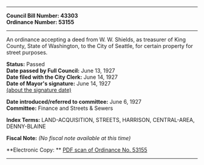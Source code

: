* * * * *  
  
**Council Bill Number: [](#h0)[](#h2)43303**   
**Ordinance Number: 53155**  
  
* * * * *  
  
An ordinance accepting a deed from W. W. Shields, as treasurer of King County, State of Washington, to the City of Seattle, for certain property for street purposes.  
  
**Status:** Passed   
**Date passed by Full Council:** June 13, 1927   
**Date filed with the City Clerk:** June 14, 1927   
**Date of Mayor's signature:** June 14, 1927   
[(about the signature date)](/~public/approvaldate.htm)   
  
  
**Date introduced/referred to committee:** June 6, 1927   
**Committee:** Finance and Streets & Sewers   
  
**Index Terms:** LAND-ACQUISITION, STREETS, HARRISON, CENTRAL-AREA, DENNY-BLAINE  
  
**Fiscal Note:** *(No fiscal note available at this time)*  
  
**Electronic Copy: ** [PDF scan of Ordinance No. 53155](/~archives/Ordinances/Ord_53155.pdf)  
  
* * * * *  
